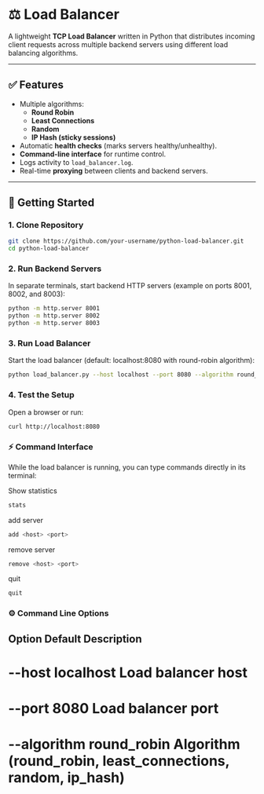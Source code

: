 # ⚖️ Load Balancer  

A lightweight **TCP Load Balancer** written in Python that distributes incoming client requests across multiple backend servers using different load balancing algorithms.  

---

## ✅ Features  
- Multiple algorithms:  
  - **Round Robin**  
  - **Least Connections**  
  - **Random**  
  - **IP Hash (sticky sessions)**  
- Automatic **health checks** (marks servers healthy/unhealthy).  
- **Command-line interface** for runtime control.  
- Logs activity to `load_balancer.log`.  
- Real-time **proxying** between clients and backend servers.  

---

## 🚀 Getting Started  

### 1. Clone Repository  
```bash
git clone https://github.com/your-username/python-load-balancer.git
cd python-load-balancer

```

### 2. Run Backend Servers

In separate terminals, start backend HTTP servers (example on ports 8001, 8002, and 8003):

```bash
python -m http.server 8001
python -m http.server 8002
python -m http.server 8003
```

### 3. Run Load Balancer

Start the load balancer (default: localhost:8080 with round-robin algorithm):

```bash
python load_balancer.py --host localhost --port 8080 --algorithm round_robin
```

### 4. Test the Setup

Open a browser or run:

```bash
curl http://localhost:8080
```

### ⚡ Command Interface

While the load balancer is running, you can type commands directly in its terminal:

Show statistics

```bash
stats
```

add server
```bash
add <host> <port>
```

remove server
```bash
remove <host> <port>
```

quit
```bash
quit
```



### ⚙️ Command Line Options
## Option	Default	Description
# --host	localhost	Load balancer host
# --port	8080	Load balancer port
# --algorithm	round_robin	Algorithm (round_robin, least_connections, random, ip_hash)
